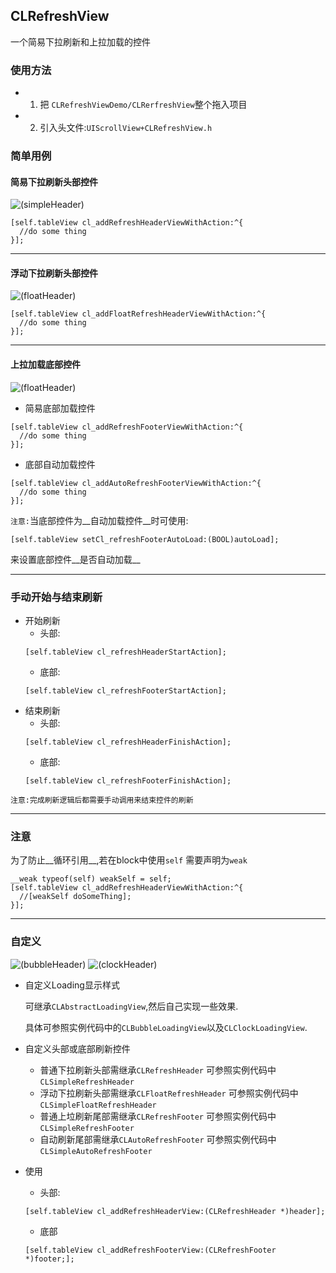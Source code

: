 ## CLRefreshView
一个简易下拉刷新和上拉加载的控件

### 使用方法
* 1. 把 `CLRefreshViewDemo/CLRerfreshView`整个拖入项目
* 2. 引入头文件:`UIScrollView+CLRefreshView.h`

### 简单用例
#### 简易下拉刷新头部控件


![(simpleHeader)](https://github.com/unknownBug/CLRefreshView/blob/master/Screenshots/simpleHeader.gif "简易下拉刷新头部控件")

```objc
[self.tableView cl_addRefreshHeaderViewWithAction:^{
  //do some thing
}];
```
***
#### 浮动下拉刷新头部控件


![(floatHeader)](https://github.com/unknownBug/CLRefreshView/blob/master/Screenshots/floatHeader.gif "浮动下拉刷新头部控件")

```objc
[self.tableView cl_addFloatRefreshHeaderViewWithAction:^{
  //do some thing
}];
```

***
#### 上拉加载底部控件


![(floatHeader)](https://github.com/unknownBug/CLRefreshView/blob/master/Screenshots/simpleFooter.gif "上拉加载底部控件")
* 简易底部加载控件
```objc
[self.tableView cl_addRefreshFooterViewWithAction:^{
  //do some thing
}];
```
* 底部自动加载控件
```objc
[self.tableView cl_addAutoRefreshFooterViewWithAction:^{
  //do some thing
}];
```
`注意:`当底部控件为__自动加载控件__时可使用:
```objc
[self.tableView setCl_refreshFooterAutoLoad:(BOOL)autoLoad];
```
来设置底部控件__是否自动加载__
***

### 手动开始与结束刷新
* 开始刷新
  * 头部:
  ```objc
  [self.tableView cl_refreshHeaderStartAction];
  ```
  * 底部:
  ```objc
  [self.tableView cl_refreshFooterStartAction];
  ```
* 结束刷新
  * 头部:
  ```objc
  [self.tableView cl_refreshHeaderFinishAction];
  ```
  * 底部:
  ```objc
  [self.tableView cl_refreshFooterFinishAction];
  ```
`注意:完成刷新逻辑后都需要手动调用来结束控件的刷新`

***
### 注意
为了防止__循环引用__,若在block中使用`self` 需要声明为`weak`
```objc
__weak typeof(self) weakSelf = self;
[self.tableView cl_addRefreshHeaderViewWithAction:^{
  //[weakSelf doSomeThing];
}];
```

***
### 自定义
![(bubbleHeader)](https://github.com/unknownBug/CLRefreshView/blob/master/Screenshots/bubble.gif "bubbleHeader")
![(clockHeader)](https://github.com/unknownBug/CLRefreshView/blob/master/Screenshots/clock.gif "clockHeader")

* 自定义Loading显示样式

  可继承`CLAbstractLoadingView`,然后自己实现一些效果.
  
  具体可参照实例代码中的`CLBubbleLoadingView`以及`CLClockLoadingView`.
* 自定义头部或底部刷新控件
  * 普通下拉刷新头部需继承`CLRefreshHeader` 可参照实例代码中 `CLSimpleRefreshHeader`
  * 浮动下拉刷新头部需继承`CLFloatRefreshHeader` 可参照实例代码中 `CLSimpleFloatRefreshHeader`
  * 普通上垃刷新尾部需继承`CLRefreshFooter` 可参照实例代码中 `CLSimpleRefreshFooter`
  * 自动刷新尾部需继承`CLAutoRefreshFooter` 可参照实例代码中 `CLSimpleAutoRefreshFooter`
* 使用
  * 头部:
  ```objc
  [self.tableView cl_addRefreshHeaderView:(CLRefreshHeader *)header];
  ```
  * 底部
  ```objc
  [self.tableView cl_addRefreshFooterView:(CLRefreshFooter *)footer;];
  ```
  



